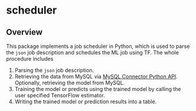 # scheduler

## Overview

This package implements a job scheduler in Python, which is used to parse the `json` job description and schedules the ML job using TF. The whole procedure includes

1. Parsing the `json` job description.
1. Retrieving the data from MySQL via [MySQL Connector Python API](https://dev.mysql.com/downloads/connector/python/). Optionally, retrieving the model from MySQL.
1. Training the model or predicts using the trained model by calling the user specified TensorFlow estimator.
1. Writing the trained model or prediction results into a table.

